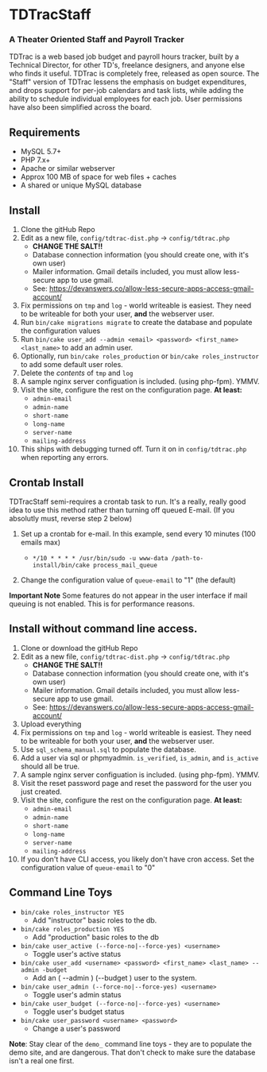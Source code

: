 # TDTracStaff

### A Theater Oriented Staff and Payroll Tracker
TDTrac is a web based job budget and payroll hours tracker, built by a Technical Director, for other TD's, freelance designers, and anyone else who finds it useful. TDTrac is completely free, released as open source. The "Staff" version of TDTrac lessens the emphasis on budget expenditures, and drops support for per-job calendars and task lists, while adding the ability to schedule individual employees for each job. User permissions have also been simplified across the board.


## Requirements
 * MySQL 5.7+
 * PHP 7.x+
 * Apache or similar webserver
 * Approx 100 MB of space for web files + caches 
 * A shared or unique MySQL database


## Install

 1. Clone the gitHub Repo
 2. Edit as a new file, ```config/tdtrac-dist.php``` -> ```config/tdtrac.php```
    * __CHANGE THE SALT!!__
    * Database connection information (you should create one, with it's own user)
    * Mailer information.  Gmail details included, you must allow less-secure app to use gmail.
    * See: https://devanswers.co/allow-less-secure-apps-access-gmail-account/
 3. Fix permissions on ```tmp``` and ```log``` - world writeable is easiest.  They need to be writeable for both your user, **and** the webserver user.
 4. Run ```bin/cake migrations migrate``` to create the database and populate the configuration values
 5. Run ```bin/cake user_add --admin <email> <password> <first_name> <last_name>``` to add an admin user.
 6. Optionally, run ```bin/cake roles_production``` or ```bin/cake roles_instructor``` to add some default user roles.
 7. Delete the _contents_ of ```tmp``` and ```log```
 8. A sample nginx server configuation is included. (using php-fpm).  YMMV.
 9. Visit the site, configure the rest on the configuration page. __At least:__
    * ```admin-email```
    * ```admin-name```
    * ```short-name```
    * ```long-name```
    * ```server-name```
    * ```mailing-address```
 10. This ships with debugging turned off.  Turn it on in ```config/tdtrac.php``` when reporting any errors.

## Crontab Install

TDTracStaff semi-requires a crontab task to run.  It's a really, really good idea to use this method rather than turning off queued E-mail. (If you absolutly must, reverse step 2 below)

 1. Set up a crontab for e-mail.  In this example, send every 10 minutes (100 emails max)

     * ```*/10 * * * * /usr/bin/sudo -u www-data /path-to-install/bin/cake process_mail_queue```

 2. Change the configuration value of ```queue-email``` to "1" (the default)

**Important Note** Some features do not appear in the user interface if mail queuing is not enabled. This is for performance reasons.

## Install without command line access.

 1. Clone or download the gitHub Repo
 2. Edit as a new file, ```config/tdtrac-dist.php``` -> ```config/tdtrac.php```
    * __CHANGE THE SALT!!__
    * Database connection information (you should create one, with it's own user)
    * Mailer information.  Gmail details included, you must allow less-secure app to use gmail.
    * See: https://devanswers.co/allow-less-secure-apps-access-gmail-account/
 3. Upload everything
 3. Fix permissions on ```tmp``` and ```log``` - world writeable is easiest.  They need to be writeable for both your user, **and** the webserver user.
 4. Use ```sql_schema_manual.sql``` to populate the database.
 5. Add a user via sql or phpmyadmin. ```is_verified```, ```is_admin```, and ```is_active``` should all be true.
 6. A sample nginx server configuation is included. (using php-fpm).  YMMV.
 7. Visit the reset password page and reset the password for the user you just created.
 8. Visit the site, configure the rest on the configuration page. __At least:__
    * ```admin-email```
    * ```admin-name```
    * ```short-name```
    * ```long-name```
    * ```server-name```
    * ```mailing-address```
 9. If you don't have CLI access, you likely don't have cron access.  Set the configuration value of ```queue-email``` to "0"

## Command Line Toys

 - ```bin/cake roles_instructor YES```
     - Add "instructor" basic roles to the db.
 - ```bin/cake roles_production YES```
     - Add "production" basic roles to the db
 - ```bin/cake user_active (--force-no|--force-yes) <username>```
     - Toggle user's active status
 - ```bin/cake user_add <username> <password> <first_name> <last_name> --admin -budget```
     - Add an ( --admin ) (--budget ) user to the system. 
 - ```bin/cake user_admin (--force-no|--force-yes) <username>```
     - Toggle user's admin status 
 - ```bin/cake user_budget (--force-no|--force-yes) <username>```
     - Toggle user's budget status
 - ```bin/cake user_password <username> <password>```
     - Change a user's password 

**Note**: Stay clear of the ```demo_``` command line toys - they are to populate the demo site, and are dangerous.  That don't check to make sure the database isn't a real one first.
